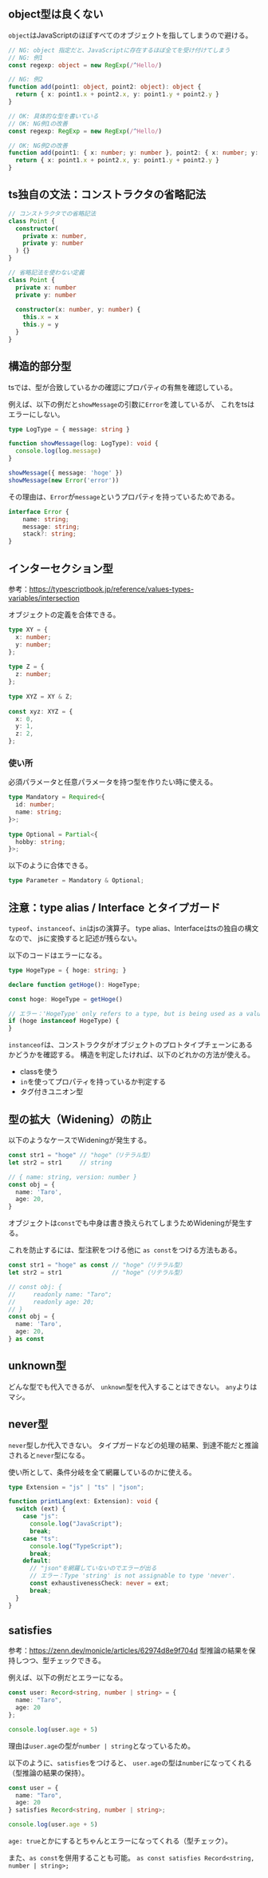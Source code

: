 ## object型は良くない
`object`はJavaScriptのほぼすべてのオブジェクトを指してしまうので避ける。
```ts
// NG: object 指定だと、JavaScriptに存在するほぼ全てを受け付けてしまう
// NG: 例1
const regexp: object = new RegExp(/^Hello/)

// NG: 例2
function add(point1: object, point2: object): object {
  return { x: point1.x + point2.x, y: point1.y + point2.y }
}

// OK: 具体的な型を書いている
// OK: NG例1の改善
const regexp: RegExp = new RegExp(/^Hello/)

// OK: NG例2の改善
function add(point1: { x: number; y: number }, point2: { x: number; y: number }): { x: number; y: number } {
  return { x: point1.x + point2.x, y: point1.y + point2.y }
}
```

## ts独自の文法：コンストラクタの省略記法
```ts
// コンストラクタでの省略記法
class Point {
  constructor(
    private x: number,
    private y: number
  ) {}
}
```

```ts
// 省略記法を使わない定義
class Point {
  private x: number
  private y: number
  
  constructor(x: number, y: number) {
    this.x = x
    this.y = y
  }
}
```

## 構造的部分型
tsでは、型が合致しているかの確認にプロパティの有無を確認している。

例えば、以下の例だと`showMessage`の引数に`Error`を渡しているが、
これをtsはエラーにしない。
```ts
type LogType = { message: string }

function showMessage(log: LogType): void {
  console.log(log.message)
}

showMessage({ message: 'hoge' })
showMessage(new Error('error'))
```
その理由は、`Error`が`message`というプロパティを持っているためである。
```ts
interface Error {
    name: string;
    message: string;
    stack?: string;
}
```

## インターセクション型
参考：https://typescriptbook.jp/reference/values-types-variables/intersection

オブジェクトの定義を合体できる。
```ts
type XY = {
  x: number;
  y: number;
};
 
type Z = {
  z: number;
};
 
type XYZ = XY & Z;
 
const xyz: XYZ = {
  x: 0,
  y: 1,
  z: 2,
};
```
### 使い所
必須パラメータと任意パラメータを持つ型を作りたい時に使える。
```ts
type Mandatory = Required<{
  id: number;
  name: string;
}>;
 
type Optional = Partial<{
  hobby: string;
}>;
```
以下のように合体できる。
```ts
type Parameter = Mandatory & Optional;
```

## 注意：type alias / Interface とタイプガード
`typeof`、`instanceof`、`in`はjsの演算子。
type alias、Interfaceはtsの独自の構文なので、
jsに変換すると記述が残らない。

以下のコードはエラーになる。
```ts
type HogeType = { hoge: string; }

declare function getHoge(): HogeType;

const hoge: HogeType = getHoge()

// エラー：'HogeType' only refers to a type, but is being used as a value here.
if (hoge instanceof HogeType) {
}
```
`instanceof`は、コンストラクタがオブジェクトのプロトタイプチェーンにあるかどうかを確認する。
構造を判定したければ、以下のどれかの方法が使える。
- classを使う
- `in`を使ってプロパティを持っているか判定する
- タグ付きユニオン型

## 型の拡大（Widening）の防止
以下のようなケースでWideningが発生する。
```ts
const str1 = "hoge" // "hoge"（リテラル型）
let str2 = str1     // string

// { name: string, version: number }
const obj = {
  name: 'Taro',
  age: 20,
}
```
オブジェクトは`const`でも中身は書き換えられてしまうためWideningが発生する。

これを防止するには、型注釈をつける他に
`as const`をつける方法もある。
```ts
const str1 = "hoge" as const // "hoge"（リテラル型）
let str2 = str1              // "hoge"（リテラル型）

// const obj: {
//     readonly name: "Taro";
//     readonly age: 20;
// }
const obj = {
  name: 'Taro',
  age: 20,
} as const
```

## unknown型
どんな型でも代入できるが、
`unknown`型を代入することはできない。
`any`よりはマシ。

## never型
`never`型しか代入できない。
タイプガードなどの処理の結果、到達不能だと推論されると`never`型になる。

使い所として、条件分岐を全て網羅しているのかに使える。
```ts
type Extension = "js" | "ts" | "json";

function printLang(ext: Extension): void {
  switch (ext) {
    case "js":
      console.log("JavaScript");
      break;
    case "ts":
      console.log("TypeScript");
      break;
    default:
      // "json"を網羅していないのでエラーが出る
      // エラー：Type 'string' is not assignable to type 'never'.
      const exhaustivenessCheck: never = ext;
      break;
  }
}
```

## satisfies
参考：https://zenn.dev/monicle/articles/62974d8e9f704d
型推論の結果を保持しつつ、型チェックできる。

例えば、以下の例だとエラーになる。
```ts
const user: Record<string, number | string> = {
  name: "Taro",
  age: 20
};

console.log(user.age + 5)
```
理由は`user.age`の型が`number | string`となっているため。

以下のように、`satisfies`をつけると、
`user.age`の型は`number`になってくれる（型推論の結果の保持）。
```ts
const user = {
  name: "Taro",
  age: 20
} satisfies Record<string, number | string>;

console.log(user.age + 5)
```
`age: true`とかにするとちゃんとエラーになってくれる（型チェック）。

また、`as const`を併用することも可能。
`as const satisfies Record<string, number | string>;`
